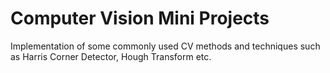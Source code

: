 # Computer Vision Mini Projects
Implementation of some commonly used CV methods and techniques such as Harris Corner Detector, Hough Transform etc.
